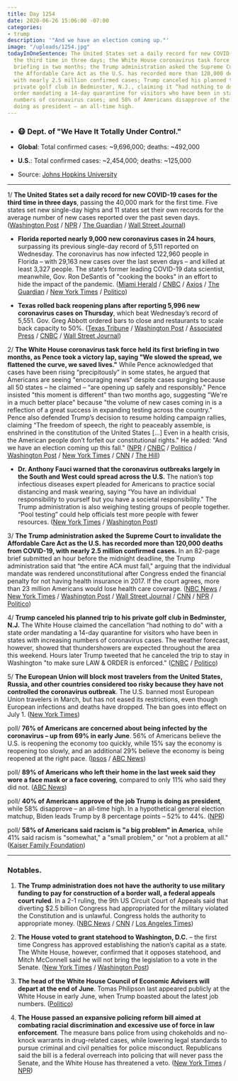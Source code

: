 ```yaml
---
title: Day 1254
date: 2020-06-26 15:06:00 -07:00
categories:
- trump
description: '"And we have an election coming up."'
image: "/uploads/1254.jpg"
todayInOneSentence: The United States set a daily record for new COVID-19 cases for
  the third time in three days; the White House coronavirus task force held its first
  briefing in two months; the Trump administration asked the Supreme Court to invalidate
  the Affordable Care Act as the U.S. has recorded more than 120,000 deaths from COVID-19,
  with nearly 2.5 million confirmed cases; Trump canceled his planned trip to his
  private golf club in Bedminster, N.J., claiming it “had nothing to do" with a state
  order mandating a 14-day quarantine for visitors who have been in states with increasing
  numbers of coronavirus cases; and 58% of Americans disapprove of the job Trump is
  doing as president – an all-time high.
---
```


* ### 😷 Dept. of "We Have It Totally Under Control."

* **Global**: Total confirmed cases: \~9,696,000; deaths: \~492,000

* **U.S.**: Total confirmed cases: \~2,454,000; deaths: \~125,000

* Source: [Johns Hopkins University](https://coronavirus.jhu.edu/map.html)

---

1/ **The United States set a daily record for new COVID-19 cases for the third time in three days**, passing the 40,000 mark for the first time. Five states set new single-day highs and 11 states set their own records for the average number of new cases reported over the past seven days. ([Washington Post](https://www.washingtonpost.com/nation/2020/06/25/coronavirus-live-updates-us/) / [NPR](https://www.npr.org/sections/coronavirus-live-updates/2020/06/26/883799638/u-s-sets-daily-record-for-new-covid-19-cases) / [The Guardian](https://www.theguardian.com/us-news/2020/jun/26/arizona-joins-texas-halting-reopening-amid-surge-covid-coronavirus-cases) / [Wall Street Journal](https://www.wsj.com/articles/coronavirus-latest-news-06-26-2020-11593159630))

* **Florida reported nearly 9,000 new coronavirus cases in 24 hours**, surpassing its previous single-day record of 5,511 reported on Wednesday. The coronavirus has now infected 122,960 people in Florida – with 29,163 new cases over the last seven days – and killed at least 3,327 people. The state’s former leading COVID-19 data scientist, meanwhile, Gov. Ron DeSantis of "cooking the books" in an effort to hide the impact of the pandemic. ([Miami Herald](https://www.miamiherald.com/news/coronavirus/article243817017.html) / [CNBC](https://www.cnbc.com/2020/06/26/coronavirus-florida-reports-nearly-9000-new-infections-shattering-record.html) / [Axios](https://www.axios.com/florida-single-day-increase-coronavirus-cases-a6d5578b-527c-4be4-88e6-eb7289a7be97.html) /  [The Guardian](https://www.theguardian.com/us-news/2020/jun/26/florida-governor-ron-desantis-republican-coronavirus) / [New York Times](https://www.nytimes.com/2020/06/26/world/coronavirus-live-updates.html#link-380c2cbf) / [Politico](https://www.politico.com/news/2020/06/26/austin-texas-mayor-steve-adler-coronavirus-341016))

* **Texas rolled back reopening plans after reporting 5,996 new coronavirus cases on Thursday**, which beat Wednesday’s record of 5,551. Gov. Greg Abbott ordered bars to close and restaurants to scale back capacity to 50%. ([Texas Tribune](https://www.texastribune.org/2020/06/26/texas-bars-restaurants-coronavirus-greg-abbott/) / [Washington Post](https://www.washingtonpost.com/nation/2020/06/25/coronavirus-live-updates-us/) / [Associated Press](https://apnews.com/778da4a2da7e5d9d12e6105c012b8cf9) / [CNBC](https://www.cnbc.com/2020/06/26/texas-rolls-back-its-reopening-a-day-after-pausing-plans-as-coronavirus-cases-rise.html) / [Wall Street Journal](https://www.wsj.com/articles/coronavirus-latest-news-06-26-2020-11593159630))

2/ **The White House coronavirus task force held its first briefing in two months, as Pence took a victory lap, saying "We slowed the spread, we flattened the curve, we saved lives."** While Pence acknowledged that cases have been rising “precipitously” in some states, he argued that Americans are seeing "encouraging news" despite cases surging because all 50 states – he claimed – “are opening up safely and responsibly." Pence insisted "this moment is different" than two months ago, suggesting "We're in a much better place" because "the volume of new cases coming in is a reflection of a great success in expanding testing across the country." Pence also defended Trump’s decision to resume holding campaign rallies, claiming “The freedom of speech, the right to peaceably assemble, is enshrined in the constitution of the United States \[...\] Even in a health crisis, the American people don’t forfeit our constitutional rights." He added: "And we have an election coming up this fall." ([NPR](https://www.npr.org/2020/06/26/883857528/watch-live-coronavirus-task-force-holds-briefing-after-weeks-without-one) / [CNBC](https://www.cnbc.com/2020/06/26/coronavirus-pence-defends-trump-campaign-rallies-despite-surge-in-cases.html) / [Politico](https://www.politico.com/news/2020/06/26/austin-texas-mayor-steve-adler-coronavirus-341016) / [Washington Post](https://www.washingtonpost.com/politics/pence-puts-positive-spin-on-surging-coronavirus-cases-in-south-west/2020/06/26/70a1dfa2-b7c7-11ea-a510-55bf26485c93_story.html?hpid=hp_hp-top-table-high_trumpvirus-340pm%3Ahomepage%2Fstory-ans) / [New York Times](https://www.nytimes.com/2020/06/26/world/coronavirus-live-updates.html#link-34456916) / [CNN](https://www.cnn.com/world/live-news/coronavirus-pandemic-06-26-20-intl/h_5218fd02b7ef18940277beb6a18bde02) / [The Hill](https://thehill.com/homenews/administration/504737-pence-defends-trump-campaign-events-citing-freedom-of-speech-and))

* **Dr. Anthony Fauci warned that the coronavirus outbreaks largely in the South and West could spread across the U.S.** The nation’s top infectious diseases expert pleaded for Americans to practice social distancing and mask wearing, saying “You have an individual responsibility to yourself but you have a societal responsibility." The Trump administration is also weighing testing groups of people together. “Pool testing” could help officials test more people with fewer resources. ([New York Times](https://www.nytimes.com/2020/06/26/world/coronavirus-live-updates.html?action=click&module=Spotlight&pgtype=Homepage#link-a741662) / [Washington Post](https://www.washingtonpost.com/news/powerpost/paloma/the-health-202/2020/06/26/the-health-202-the-trump-administration-is-eyeing-a-new-testing-strategy-for-coronavirus-anthony-fauci-says/5ef4f629602ff1080718f308/?itid=hp_hp-top-table-high_health202-830a%3Ahomepage%2Fstory-ans))

3/ **The Trump administration asked the Supreme Court to invalidate the Affordable Care Act as the U.S. has recorded more than 120,000 deaths from COVID-19, with nearly 2.5 million confirmed cases.** In an 82-page brief submitted an hour before the midnight deadline, the Trump administration said that “the entire ACA must fall," arguing that the individual mandate was rendered unconstitutional after Congress ended the financial penalty for not having health insurance in 2017. If the court agrees, more than 23 million Americans would lose health care coverage. ([NBC News](https://www.nbcnews.com/politics/donald-trump/trump-administration-asks-supreme-court-strike-down-obamacare-amid-pandemic-n1232203) / [New York Times](https://www.nytimes.com/2020/06/26/us/politics/obamacare-trump-administration-supreme-court.html) / [Washington Post](https://www.washingtonpost.com/nation/2020/06/26/trump-obamacare-supreme-court-brief/) / [Wall Street Journal](https://www.wsj.com/articles/trump-administration-asks-supreme-court-to-invalidate-affordable-care-act-11593148136?mod=hp_lead_pos3) / [CNN](https://www.cnn.com/2020/06/25/politics/trump-administration-obamacare-supreme-court/index.html) / [NPR](https://www.npr.org/2020/06/26/883819835/obamacare-must-fall-trump-administration-tells-supreme-court) / [Politico](https://www.politico.com/news/2020/06/25/trump-supreme-court-overturn-obamacare-340851))

4/ **Trump canceled his planned trip to his private golf club in Bedminster, N.J.** The White House claimed the cancellation “had nothing to do" with a state order mandating a 14-day quarantine for visitors who have been in states with increasing numbers of coronavirus cases. The weather forecast, however, showed that thundershowers are expected throughout the area this weekend. Hours later Trump tweeted that he canceled the trip to stay in Washington "to make sure LAW & ORDER is enforced." ([CNBC](https://www.cnbc.com/2020/06/26/covid-19-trump-cancels-new-jersey-trip-after-coronavirus-quarantine-rule.html) / [Politico](https://www.politico.com/news/2020/06/26/trump-cancels-new-jersey-trip-coronavirus-341305))

5/ **The European Union will block most travelers from the United States, Russia, and other countries considered too risky because they have not controlled the coronavirus outbreak**. The U.S. banned most European Union travelers in March, but has not eased its restrictions, even though European infections and deaths have dropped. The ban goes into effect on July 1. ([New York Times](https://www.nytimes.com/2020/06/26/world/europe/europe-us-travel-ban.html?referringSource=articleShare))

poll/ **76% of Americans are concerned about being infected by the coronavirus – up from 69% in early June**. 56% of Americans believe the U.S. is reopening the economy too quickly, while 15% say the economy is reopening too slowly, and an additional 29% believe the economy is being reopened at the right pace. ([Ipsos](https://www.ipsos.com/en-us/news-polls/abc-coronavirus-poll-wave-14) / [ABC News](https://abcnews.go.com/Politics/country-war-covid-19-sees-rising-concerns-virus/story?id=71459022))

poll/ **89% of Americans who left their home in the last week said they wore a face mask or a face covering**, compared to only 11% who said they did not. ([ABC News](https://abcnews.go.com/Politics/89-americans-wear-masks-public-coronavirus-pandemic-persists/story?id=71455062))

poll/ **40% of Americans approve of the job Trump is doing as president**, while 58% disapprove – an all-time high. In a hypothetical general election matchup, Biden leads Trump by 8 percentage points – 52% to 44%. ([NPR](https://www.npr.org/2020/06/26/883336183/poll-trump-disapproval-hits-all-time-high-and-he-trails-biden-by-8))

poll/ **58% of Americans said racism is "a big problem" in America**, while 41% said racism is "somewhat," a "small problem," or "not a problem at all." ([Kaiser Family Foundation](https://www.kff.org/disparities-policy/report/kff-health-tracking-poll-june-2020/))

---

### Notables.

1. **The Trump administration does not have the authority to use military funding to pay for construction of a border wall, a federal appeals court ruled**. In a 2-1 ruling, the 9th US Circuit Court of Appeals said that diverting $2.5 billion Congress had appropriated for the military violated the Constitution and is unlawful. Congress holds the authority to appropriate money. ([NBC News](https://www.nbcnews.com/politics/donald-trump/appeals-court-rules-funding-trump-border-wall-construction-unlawful-n1232287) / [CNN](https://www.cnn.com/2020/06/26/politics/border-wall-9th-circuit-appeals-court/index.html) / [Los Angeles Times](https://www.latimes.com/california/story/2020-06-26/9th-circuit-court-rules-against-trump-border-wall))

2. **The House voted to grant statehood to Washington, D.C.** – the first time Congress has approved establishing the nation’s capital as a state. The White House, however, confirmed that it opposes statehood, and Mitch McConnell said he will not bring the legislation to a vote in the Senate. ([New York Times](https://www.nytimes.com/2020/06/26/us/politics/house-statehood-district-of-columbia.html) / [Washington Post](https://www.washingtonpost.com/local/dc-politics/dc-statehood-vote/2020/06/25/c2ac1670-b6ee-11ea-a8da-693df3d7674a_story.html))

3. **The head of the White House Council of Economic Advisers will depart at the end of June**. Tomas Philipson last appeared publicly at the White House in early June, when Trump boasted about the latest job numbers. ([Politico](https://www.politico.com/news/2020/06/24/white-house-economist-depart-coronavirus-recession-338357))

4. **The House passed an expansive policing reform bill aimed at combating racial discrimination and excessive use of force in law enforcement**. The measure bans police from using chokeholds and no-knock warrants in drug-related cases, while lowering legal standards to pursue criminal and civil penalties for police misconduct. Republicans said the bill is a federal overreach into policing that will never pass the Senate, and the White House has threatened a veto. ([New York Times](https://www.nytimes.com/2020/06/25/us/politics/house-police-overhaul-bill.html) / [NPR](https://www.npr.org/2020/06/25/883263263/house-approves-police-reform-bill-but-issue-stalled-amid-partisan-standoff))